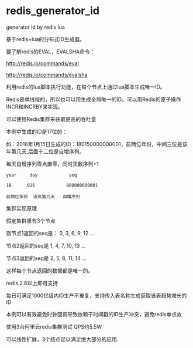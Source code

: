 # redis_generator_id
generator id by redis lua

基于redis+lua的分布式ID生成器。

要了解redis的EVAL，EVALSHA命令：

http://redis.io/commands/eval

http://redis.io/commands/evalsha

利用redis的lua脚本执行功能，在每个节点上通过lua脚本生成唯一ID。

Redis是单线程的，所以也可以用生成全局唯一的ID。可以用Redis的原子操作 INCR和INCRBY来实现。

可以使用Redis集群来获取更高的吞吐量

本例中生成的ID是17位的：

如：2018年1月15日生成的ID：180150000000001，前两位年份，中间三位是该年第几天,后面十二位是自增序列。

每天自增序列零点置零，同时天数序列+1

    year     day			seq
    
    18 	    015            000000000001
    
    前两位年份  该年第几天   自增序列

集群实现原理


假定集群里有3个节点

则节点1返回的seq是：
0, 3, 6, 9, 12 ...

节点2返回的seq是
1, 4, 7, 10, 13 ...

节点3返回的seq是
2, 5, 8, 11, 14 ...

这样每个节点返回的数据都是唯一的。

redis 2.8以上即可支持

每日可满足1000亿级内ID生产不重复，支持传入表名称生成获取该表趋势增长的ID

本例可以有效避免时钟回调导致依赖于时间戳的ID生产冲突，避免redis单点故

使用3台阿里云redis集群测试 QPS约5.5W

可以线性扩展，3个结点足以满足绝大部分的应用.
